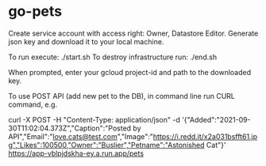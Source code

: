 # go-pets
Create service account with access right: Owner, Datastore Editor.
Generate json key and download it to your local machine.

To run execute: ./start.sh
To destroy infrastructure run: ./end.sh

When prompted, enter your gcloud project-id and path to the downloaded key.

To use POST API (add new pet to the DB), in command line run CURL command, e.g.

curl -X POST -H "Content-Type: application/json"  -d '{"Added":"2021-09-30T11:02:04.373Z","Caption":"Posted by API","Email":"love.cats@test.com","Image":"https://i.redd.it/x2a031bsfft61.jpg","Likes":100500,"Owner":"Buslier","Petname":"Astonished Cat"}' https://app-vblpjdskha-ey.a.run.app/pets